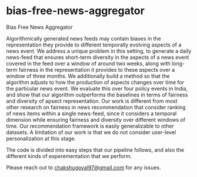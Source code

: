 # bias-free-news-aggregator
Bias Free News Aggregator

Algorithmically generated news feeds may contain biases in the representation they provide to different temporally evolving aspects of a news event. We address a unique problem in this setting, to generate a daily news-feed that ensures short-term diversity in the aspects of a news event covered in the feed over a window of around two weeks, along with long-term fairness in the representation it provides to these aspects over a window of three months. We additionally build a method so that the algorithm adjusts to how the production of aspects changes over time for the particular news event. We evaluate this over four policy events in India, and show that our algorithm outperforms the baselines in terms of fairness and diversity of apsect representation. Our work is different from most other research on fairness in news recommendation that consider ranking of news items within a single news-feed, since it considers a temporal dimension while ensuring fairness and diversity over different windows of time. Our recommendation framework is easily generalizable to other datasets. A limitation of our work is that we do not consider user-level personalization at this stage.

The code is divided into easy steps that our pipeline follows, and also the different kinds of experementation that we perform.

Please reach out to chakshugoyal97@gmail.com for any issues.
